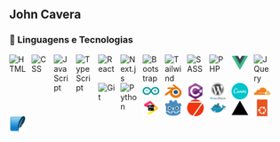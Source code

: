 ## John Cavera

### 🤖 Linguagens e Tecnologias
<p>
<img 
    align="left" 
    alt="HTML"
    title="HTML" 
    width="30px" 
    style="padding-right: 10px;" 
    src="https://cdn.jsdelivr.net/gh/devicons/devicon@latest/icons/html5/html5-original.svg" 
/>
<img 
    align="left" 
    alt="CSS" 
    title="CSS"
    width="30px" 
    style="padding-right: 10px;" 
    src="https://cdn.jsdelivr.net/gh/devicons/devicon@latest/icons/css3/css3-original.svg" 
/>
<img 
    align="left" 
    alt="JavaScript" 
    title="JavaScript"
    width="30px" 
    style="padding-right: 10px;" 
    src="https://cdn.jsdelivr.net/gh/devicons/devicon@latest/icons/javascript/javascript-original.svg" 
/>
<img 
    align="left" 
    alt="TypeScript"
    title="TypeScript" 
    width="30px" 
    style="padding-right: 10px;" 
    src="https://cdn.jsdelivr.net/gh/devicons/devicon@latest/icons/typescript/typescript-original.svg" 
/>
<img 
    align="left" 
    alt="React"
    title="React" 
    width="30px" 
    style="padding-right: 10px;" 
    src="https://cdn.jsdelivr.net/gh/devicons/devicon@latest/icons/react/react-original.svg" 
/>
<img 
    align="left" 
    alt="Next.js" 
    title="Next.js"
    width="30px" 
    style="padding-right: 10px;" 
    src="https://cdn.jsdelivr.net/gh/devicons/devicon@latest/icons/nextjs/nextjs-original.svg" 
/>
<img 
    align="left" 
    alt="Bootstrap"
    title="Bootstrap" 
    width="30px" 
    style="padding-right: 10px;" 
    src="https://cdn.jsdelivr.net/gh/devicons/devicon@latest/icons/bootstrap/bootstrap-original.svg" 
/>
<img 
    align="left" 
    alt="Tailwind" 
    title="Tailwind"
    width="30px" 
    style="padding-right: 10px;" 
    src="https://cdn.jsdelivr.net/gh/devicons/devicon@latest/icons/tailwindcss/tailwindcss-original.svg" 
/>
<img 
    align="left" 
    alt="SASS" 
    title="SASS"
    width="30px" 
    style="padding-right: 10px;" 
    src="https://cdn.jsdelivr.net/gh/devicons/devicon@latest/icons/sass/sass-original.svg" 
/>
<img 
    align="left" 
    alt="PHP" 
    title="PHP"
    width="30px" 
    style="padding-right: 10px;" 
    src="https://cdn.jsdelivr.net/gh/devicons/devicon@latest/icons/php/php-original.svg" 
/>
<img 
    align="left" 
    alt="Laravel" 
    title="Laravel"
    width="30px" 
    style="padding-right: 10px;" 
    src="https://github.com/devicons/devicon/blob/v2.16.0/icons/vuejs/vuejs-original.svg" 
/>
<img 
    align="left" 
    alt="JQuery" 
    title="JQuery"
    width="30px" 
    style="padding-right: 10px;" 
    src="https://cdn.jsdelivr.net/gh/devicons/devicon@latest/icons/jquery/jquery-original.svg" 
/>
<img 
    align="left" 
    alt="Git" 
    title="Git"
    width="30px" 
    style="padding-right: 10px;" 
    src="https://cdn.jsdelivr.net/gh/devicons/devicon@latest/icons/git/git-original.svg" 
/>
<img 
    align="left" 
    alt="Python" 
    title="Python"
    width="30px" 
    style="padding-right: 10px;" 
    src="https://cdn.jsdelivr.net/gh/devicons/devicon@latest/icons/python/python-original.svg" 
/>
<img 
    align="left" 
    alt="Arduino" 
    title="Arduino"
    width="30px" 
    style="padding-right: 10px;" 
    src="https://github.com/devicons/devicon/blob/v2.16.0/icons/arduino/arduino-original.svg" 
/>
<img 
    align="left" 
    alt="Blender" 
    title="Blender"
    width="30px" 
    style="padding-right: 10px;" 
    src="https://github.com/devicons/devicon/blob/v2.16.0/icons/blender/blender-original.svg" 
/>

<img 
    align="left" 
    alt="Csharp" 
    title="Csharp"
    width="30px" 
    style="padding-right: 10px;" 
    src="https://github.com/devicons/devicon/blob/v2.16.0/icons/csharp/csharp-original.svg" 
/>

<img 
    align="left" 
    alt="Wordpress" 
    title="Wordpress"
    width="30px" 
    style="padding-right: 10px;" 
    src="https://github.com/devicons/devicon/blob/v2.16.0/icons/wordpress/wordpress-original.svg" 
/>

</p>
&nbsp;
<p>

<img 
    align="left" 
    alt="Canva" 
    title="Canva"
    width="30px" 
    style="padding-right: 10px;" 
    src="https://github.com/devicons/devicon/blob/v2.16.0/icons/canva/canva-original.svg" 
/>

<img 
    align="left" 
    alt="Cloudflare" 
    title="Cloudflare"
    width="30px" 
    style="padding-right: 10px;" 
    src="https://github.com/devicons/devicon/blob/v2.16.0/icons/cloudflare/cloudflare-original.svg" 
/>

<img 
    align="left" 
    alt="Jetbrains" 
    title="Jetbrains"
    width="30px" 
    style="padding-right: 10px;" 
    src="https://github.com/devicons/devicon/blob/v2.16.0/icons/jetbrains/jetbrains-original.svg" 
/>

<img 
    align="left" 
    alt="Godot" 
    title="Godot"
    width="30px" 
    style="padding-right: 10px;" 
    src="https://github.com/devicons/devicon/blob/v2.16.0/icons/godot/godot-original.svg" 
/>

<img 
    align="left" 
    alt="Framework" 
    title="Framework7"
    width="30px" 
    style="padding-right: 10px;" 
    src="https://github.com/devicons/devicon/blob/v2.16.0/icons/framework7/framework7-original.svg" 
/>

<img 
    align="left" 
    alt="Docker" 
    title="Docker"
    width="30px" 
    style="padding-right: 10px;" 
    src="https://github.com/devicons/devicon/blob/v2.16.0/icons/docker/docker-original.svg" 
/>

<img 
    align="left" 
    alt="Vercel" 
    title="Vercel"
    width="30px" 
    style="padding-right: 10px;" 
    src="https://github.com/devicons/devicon/blob/v2.16.0/icons/vercel/vercel-original.svg" 
/>
</p>

<img 
    align="left" 
    alt="Ubuntu" 
    title="Ubuntu"
    width="30px" 
    style="padding-right: 10px;" 
    src="https://github.com/devicons/devicon/blob/v2.16.0/icons/ubuntu/ubuntu-original.svg" 
/>

<img 
    align="left" 
    alt="Sqlite" 
    title="Sqlite"
    width="30px" 
    style="padding-right: 10px;" 
    src="https://github.com/devicons/devicon/blob/v2.16.0/icons/sqlite/sqlite-original.svg" 
/>

<br/>
<br/>

<!--
**caverajohn/caverajohn** is a ✨ _special_ ✨ repository because its `README.md` (this file) appears on your GitHub profile.

Here are some ideas to get you started:

- 🔭 I’m currently working on ...
- 🌱 I’m currently learning ...
- 👯 I’m looking to collaborate on ...
- 🤔 I’m looking for help with ...
- 💬 Ask me about ...
- 📫 How to reach me: ...
- 😄 Pronouns: ...
- ⚡ Fun fact: ...
-->
